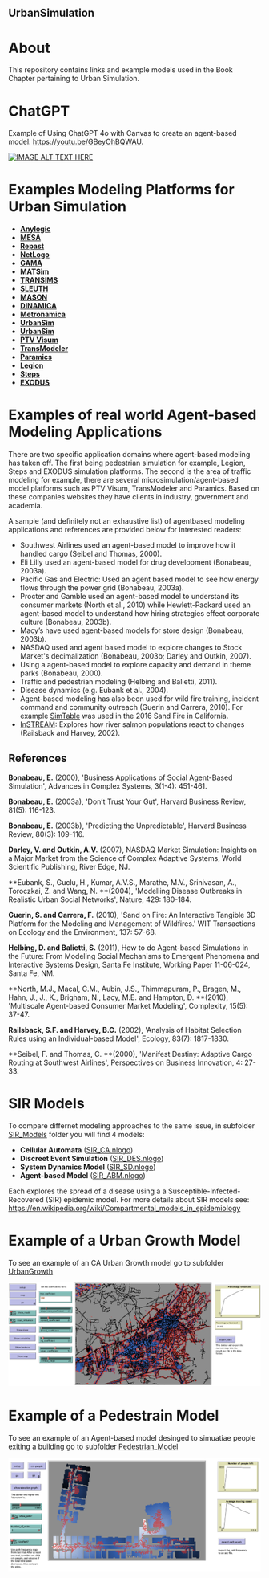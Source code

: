 ## UrbanSimulation

# About

This repository contains links and example models used in the Book Chapter pertaining to Urban Simulation. 

# ChatGPT 

Example of Using ChatGPT 4o with Canvas to create an agent-based model: <https://youtu.be/GBeyOhBQWAU>.  

[![IMAGE ALT TEXT HERE](https://img.youtube.com/vi/GBeyOhBQWAU/0.jpg)](https://www.youtube.com/watch?v=GBeyOhBQWAU)


# Examples Modeling Platforms for Urban Simulation 

* [**Anylogic**](https://www.anylogic.com/)
* [**MESA**](https://github.com/projectmesa/mesa/)
* [**Repast**](https://repast.github.io/)
* [**NetLogo**](https://ccl.northwestern.edu/netlogo/)
* [**GAMA**](https://gama-platform.org/)
* [**MATSim**](https://matsim.org/)
* [**TRANSIMS**](https://en.wikipedia.org/wiki/Transims)
* [**SLEUTH**](https://www.ncgia.ucsb.edu/projects/gig/)
* [**MASON**](https://cs.gmu.edu/~eclab/projects/mason/)
* [**DINAMICA**](http://csr.ufmg.br/dinamica/)
* [**Metronamica**](http://www.metronamica.nl/)
* [**UrbanSim**](https://www.urbansim.com/)
* [**UrbanSim**](https://www.urbansim.com/)
* [**PTV Visum**](https://www.ptvgroup.com/en-us/products/ptv-visum)
* [**TransModeler**](https://www.caliper.com/transmodeler/default.htm?srsltid=AfmBOookQOyT8H4WORuskFxM3KbH7MKI9KnkIvEef_cfDabjmtVLr5qG)
* [**Paramics**](https://www.systra.com/digital/solutions/transport-planning/paramics/)
* [**Legion**](https://www.bentley.com/software/legion/)
* [**Steps**](https://www.mottmac.com/en/digital-solutions/)
* [**EXODUS**](https://fseg.gre.ac.uk/exodus/)


# Examples of real world Agent-based Modeling Applications

There are two specific application domains where agent-based modeling has taken off. The first being pedestrian simulation for example, Legion,  Steps and EXODUS simulation platforms. The second is the area of traffic modeling for example, there are several microsimulation/agent-based model platforms such as PTV Visum, TransModeler and Paramics. Based on these companies websites they have clients in industry, government and academia.

A sample (and definitely not an exhaustive list) of agentbased modeling applications and references are provided below for interested readers:

* Southwest Airlines used an agent-based model to improve how it handled cargo (Seibel and Thomas, 2000).
* Eli Lilly used an agent-based model for drug development (Bonabeau, 2003a).
* Pacific Gas and Electric: Used an agent based model to see how energy flows through the power grid (Bonabeau, 2003a).
* Procter and Gamble used an agent-based model to understand its consumer markets (North et al., 2010) while Hewlett-Packard used an agent-based model to understand how hiring strategies effect corporate culture (Bonabeau, 2003b).
* Macy’s have used agent-based models for store design (Bonabeau, 2003b).
* NASDAQ used and agent based model to explore changes to Stock Market's decimalization (Bonabeau, 2003b; Darley and Outkin, 2007).
* Using a agent-based model to explore capacity and demand in theme parks (Bonabeau, 2000).
* Traffic and pedestrian modeling (Helbing and Balietti, 2011).
* Disease dynamics (e.g. Eubank et al., 2004).
* Agent-based modeling has also been used for wild fire training, incident command and community outreach (Guerin and Carrera, 2010). For example [SimTable](https://www.simtable.com/) was used in the  2016 Sand Fire in California. 
* [InSTREAM](https://www.humboldt.edu/ecological-modeling/instream-and-insalmo/instream-and-insalmo-overview): Explores how river salmon populations react to changes (Railsback and Harvey, 2002).

## References
**Bonabeau, E.** (2000), 'Business Applications of Social Agent-Based Simulation', Advances in Complex Systems, 3(1-4): 451-461.

**Bonabeau, E.** (2003a), 'Don’t Trust Your Gut', Harvard Business Review, 81(5): 116-123.

**Bonabeau, E.** (2003b), 'Predicting the Unpredictable', Harvard Business Review, 80(3): 109-116.

**Darley, V. and Outkin, A.V.** (2007), NASDAQ Market Simulation: Insights on a Major Market from the Science of Complex Adaptive Systems, World Scientific Publishing, River Edge, NJ.

**Eubank, S., Guclu, H., Kumar, A.V.S., Marathe, M.V., Srinivasan, A., Toroczkai, Z. and Wang, N. **(2004), 'Modelling Disease Outbreaks in Realistic Urban Social Networks', Nature, 429: 180-184.

**Guerin, S. and Carrera, F.** (2010), 'Sand on Fire: An Interactive Tangible 3D Platform for the Modeling and Management of Wildfires.' WIT Transactions on Ecology and the Environment, 137: 57-68.

**Helbing, D. and Balietti, S.** (2011), How to do Agent-based Simulations in the Future: From Modeling Social Mechanisms to Emergent Phenomena and Interactive Systems Design, Santa Fe Institute, Working Paper 11-06-024, Santa Fe, NM.

**North, M.J., Macal, C.M., Aubin, J.S., Thimmapuram, P., Bragen, M., Hahn, J., J., K., Brigham, N., Lacy, M.E. and Hampton, D. **(2010), 'Multiscale Agent-based Consumer Market Modeling', Complexity, 15(5): 37-47.

**Railsback, S.F. and Harvey, B.C.** (2002), 'Analysis of Habitat Selection Rules using an Individual-based Model', Ecology, 83(7): 1817-1830.

**Seibel, F. and Thomas, C. **(2000), 'Manifest Destiny: Adaptive Cargo Routing at Southwest Airlines', Perspectives on Business Innovation, 4: 27-33.


# SIR Models

To compare differnet modeling approaches to the same issue, in subfolder [SIR_Models](/SIR_Models/) folder you will find 4 models:

* **Cellular Automata** ([SIR_CA.nlogo](SIR_Models/SIR_CA.nlogo))
* **Discreet Event Simulation** ([SIR_DES.nlogo](SIR_Models/SIR_DES.nlogo))
* **System Dynamics Model** ([SIR_SD.nlogo](SIR_Models/SIR_SD.nlogo))
* **Agent-based Model** ([SIR_ABM.nlogo](SIR_Models/SIR_ABM.nlogo))

Each explores the spread of a disease using a a Susceptible-Infected-Recovered (SIR) epidemic model. For more details about SIR models see: <https://en.wikipedia.org/wiki/Compartmental_models_in_epidemiology>


# Example of a Urban Growth Model

To see an example of an CA Urban Growth model go to subfolder [UrbanGrowth](/UrbanGrowth/)

<img src="UrbanGrowth/UrbanGrowthGUI.png" alt="GUI of Urban Growth Example" />

# Example of a Pedestrain Model

To see an example of an Agent-based model desinged to simuatiae people exiting a building go to subfolder [Pedestrian_Model](/Pedestrian_Model/)


<img src="Pedestrian_Model/Pedestrians_Exiting_Building_GUI.png" alt="GUI of Pedestrian Example" />
